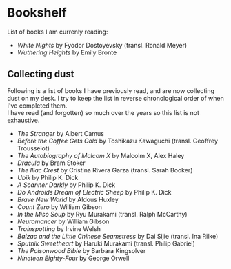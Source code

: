 # Bookshelf

List of books I am currenly reading:

- _White Nights_ by Fyodor Dostoyevsky (transl. Ronald Meyer)
- _Wuthering Heights_ by Emily Bronte

## Collecting dust

Following is a list of books I have previously read, and are now collecting dust on my desk.
I try to keep the list in reverse chronological order of when I've completed them.  
I have read (and forgotten) so much over the years so this list is not exhaustive.  

- _The Stranger_ by Albert Camus
- _Before the Coffee Gets Cold_ by Toshikazu Kawaguchi (transl. Geoffrey Trousselot)
- _The Autobiography of Malcom X_ by Malcolm X, Alex Haley
- _Dracula_ by Bram Stoker
- _The Iliac Crest_ by Cristina Rivera Garza (transl. Sarah Booker)
- _Ubik_ by Philip K. Dick
- _A Scanner Darkly_ by Philip K. Dick
- _Do Androids Dream of Electric Sheep_ by Philip K. Dick
- _Brave New World_ by Aldous Huxley
- _Count Zero_ by William Gibson
- _In the Miso Soup_ by Ryu Murakami (transl. Ralph McCarthy)
- _Neuromancer_ by William Gibson
- _Trainspotting_ by Irvine Welsh
- _Balzac and the Little Chinese Seamstress_ by Dai Sijie (transl. Ina Rilke)
- _Sputnik Sweetheart_ by Haruki Murakami (transl. Philip Gabriel)
- _The Poisonwood Bible_ by Barbara Kingsolver
- _Nineteen Eighty-Four_ by George Orwell

